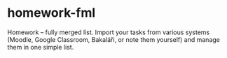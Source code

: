 # homework-fml
Homework – fully merged list. Import your tasks from various systems (Moodle, Google Classroom, Bakaláři, or note them yourself) and manage them in one simple list.

